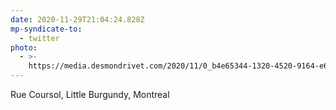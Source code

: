 ```yaml
---
date: 2020-11-29T21:04:24.828Z
mp-syndicate-to:
  - twitter
photo:
  - >-
    https://media.desmondrivet.com/2020/11/0_b4e65344-1320-4520-9164-e679c522deed.jpg
---
```


Rue Coursol, Little Burgundy, Montreal
